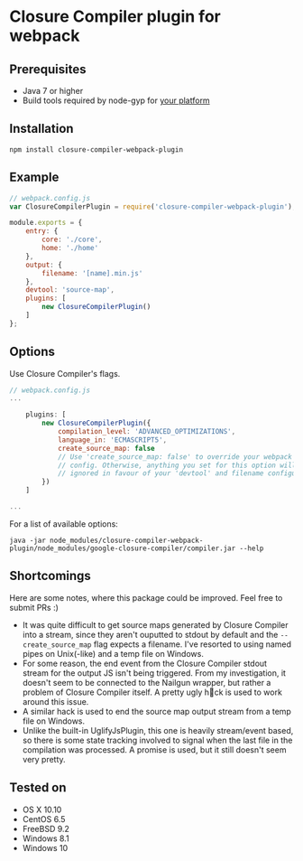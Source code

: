 # Closure Compiler plugin for webpack

## Prerequisites

- Java 7 or higher
- Build tools required by node-gyp for [your platform](https://github.com/nodejs/node-gyp#installation)

## Installation

```shell
npm install closure-compiler-webpack-plugin
```

## Example

```javascript
// webpack.config.js
var ClosureCompilerPlugin = require('closure-compiler-webpack-plugin');

module.exports = {
    entry: {
        core: './core',
        home: './home'
    },
    output: {
        filename: '[name].min.js'
    },
    devtool: 'source-map',
    plugins: [
        new ClosureCompilerPlugin()
    ]
};
```

## Options

Use Closure Compiler's flags.

```javascript
// webpack.config.js
...

    plugins: [
        new ClosureCompilerPlugin({
            compilation_level: 'ADVANCED_OPTIMIZATIONS',
            language_in: 'ECMASCRIPT5',
            create_source_map: false
            // Use 'create_source_map: false' to override your webpack 
            // config. Otherwise, anything you set for this option will be 
            // ignored in favour of your 'devtool' and filename configuration.
        })
    ]

...
```

For a list of available options:

```shell
java -jar node_modules/closure-compiler-webpack-plugin/node_modules/google-closure-compiler/compiler.jar --help
```

## Shortcomings

Here are some notes, where this package could be improved. Feel free to submit PRs :)

- It was quite difficult to get source maps generated by Closure Compiler into a stream, since they aren't ouputted to stdout by default and the ```--create_source_map``` flag expects a filename. I've resorted to using named pipes on Unix(-like) and a temp file on Windows.
- For some reason, the end event from the Closure Compiler stdout stream for the output JS isn't being triggered. From my investigation, it doesn't seem to be connected to the Nailgun wrapper, but rather a problem of Closure Compiler itself. A pretty ugly h:shit:ck is used to work around this issue.
- A similar hack is used to end the source map output stream from a temp file on Windows.
- Unlike the built-in UglifyJsPlugin, this one is heavily stream/event based, so there is some state tracking involved to signal when the last file in the compilation was processed. A promise is used, but it still doesn't seem very pretty.

## Tested on

- OS X 10.10
- CentOS 6.5
- FreeBSD 9.2
- Windows 8.1
- Windows 10